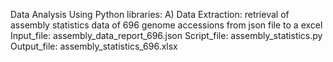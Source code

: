 Data Analysis Using Python libraries:
 A) Data Extraction: retrieval of assembly statistics data of 696 genome accessions from json file to a excel 
  Input_file: assembly_data_report_696.json
  Script_file: assembly_statistics.py
  Output_file: assembly_statistics_696.xlsx
